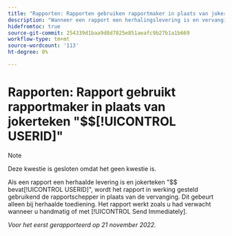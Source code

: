 ```yaml
---
title: "Rapporten: Rapporten gebruiken rapportmaker in plaats van jokerteken $$USERID"
description: "Wanneer een rapport een herhalingslevering is en vervangingsvervangings$$USERID omvat, wordt het rapport in werking gesteld gebruikend de rapportschepper in plaats van het vervanging. Dit gebeurt alleen bij herhaalde toediening. Het rapport werkt zoals verwacht wanneer het lopen manueel of het gebruiken verzendt onmiddellijk."
hidefromtoc: true
source-git-commit: 254339d1baa9d8d7825e851aeafc9b27b1a1b669
workflow-type: tm+mt
source-wordcount: '113'
ht-degree: 0%

---
```



# Rapporten: Rapport gebruikt rapportmaker in plaats van jokerteken &quot;$$[!UICONTROL USERID]&quot;

>[!NOTE]
>
>Deze kwestie is gesloten omdat het geen kwestie is.

Als een rapport een herhaalde levering is en jokerteken &quot;$$ bevat[!UICONTROL USERID]&quot;, wordt het rapport in werking gesteld gebruikend de rapportschepper in plaats van de vervanging. Dit gebeurt alleen bij herhaalde toediening. Het rapport werkt zoals u had verwacht wanneer u handmatig of met [!UICONTROL Send Immediately].

_Voor het eerst gerapporteerd op 21 november 2022._

